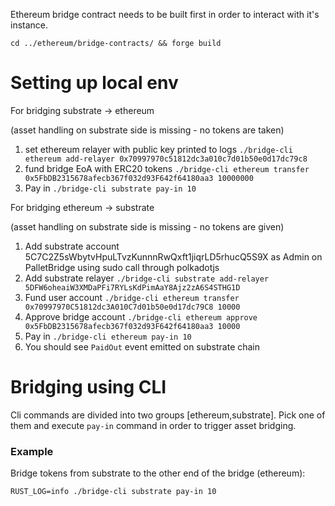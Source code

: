 Ethereum bridge contract needs to be built first in order to interact with it's instance.

`cd ../ethereum/bridge-contracts/ && forge build`

# Setting up local env


For bridging substrate -> ethereum

(asset handling on substrate side is missing - no tokens are taken)

1. set ethereum relayer with public key printed to logs `./bridge-cli ethereum add-relayer 0x70997970c51812dc3a010c7d01b50e0d17dc79c8`
2. fund bridge EoA with ERC20 tokens `./bridge-cli ethereum transfer 0x5FbDB2315678afecb367f032d93F642f64180aa3 10000000`
3. Pay in `./bridge-cli substrate pay-in 10`

For bridging ethereum -> substrate

(asset handling on substrate side is missing - no tokens are given)

1. Add substrate account 5C7C2Z5sWbytvHpuLTvzKunnnRwQxft1jiqrLD5rhucQ5S9X as Admin on PalletBridge using sudo call through polkadotjs
2. Add substrate relayer `./bridge-cli substrate add-relayer 5DFW6oheaiW3XMDaPFi7RYLsKdPimAaY8Ajz2zA6S4STHG1D`
3. Fund user account `./bridge-cli ethereum transfer 0x70997970C51812dc3A010C7d01b50e0d17dc79C8 10000`
4. Approve bridge account `./bridge-cli ethereum approve 0x5FbDB2315678afecb367f032d93F642f64180aa3 10000`
5. Pay in `./bridge-cli ethereum pay-in 10`
6. You should see `PaidOut` event emitted on substrate chain

# Bridging using CLI

Cli commands are divided into two groups [ethereum,substrate]. Pick one of them and execute `pay-in` command in order to trigger asset bridging.

### Example
Bridge tokens from substrate to the other end of the bridge (ethereum):

`RUST_LOG=info ./bridge-cli substrate pay-in 10`